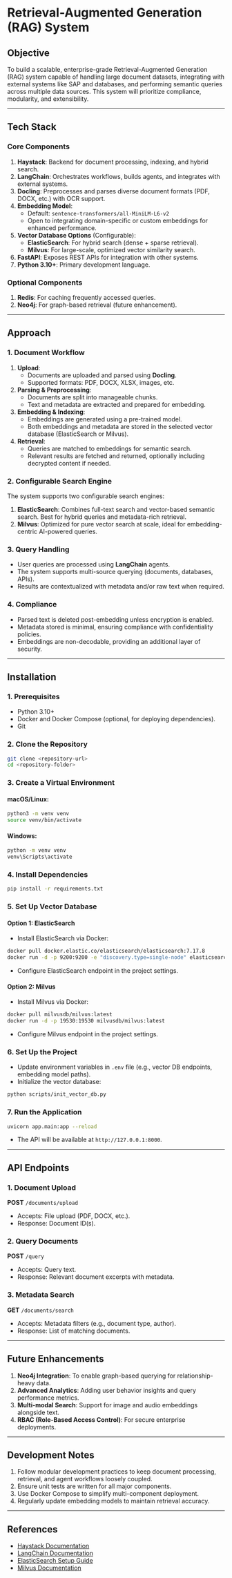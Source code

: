 # Retrieval-Augmented Generation (RAG) System

## **Objective**
To build a scalable, enterprise-grade Retrieval-Augmented Generation (RAG) system capable of handling large document datasets, integrating with external systems like SAP and databases, and performing semantic queries across multiple data sources. This system will prioritize compliance, modularity, and extensibility.

---

## **Tech Stack**

### **Core Components**
1. **Haystack**: Backend for document processing, indexing, and hybrid search.
2. **LangChain**: Orchestrates workflows, builds agents, and integrates with external systems.
3. **Docling**: Preprocesses and parses diverse document formats (PDF, DOCX, etc.) with OCR support.
4. **Embedding Model**: 
   - Default: `sentence-transformers/all-MiniLM-L6-v2`
   - Open to integrating domain-specific or custom embeddings for enhanced performance.
5. **Vector Database Options** (Configurable):
   - **ElasticSearch**: For hybrid search (dense + sparse retrieval).
   - **Milvus**: For large-scale, optimized vector similarity search.
6. **FastAPI**: Exposes REST APIs for integration with other systems.
7. **Python 3.10+**: Primary development language.

### **Optional Components**
1. **Redis**: For caching frequently accessed queries.
2. **Neo4j**: For graph-based retrieval (future enhancement).

---

## **Approach**

### **1. Document Workflow**
1. **Upload**:
   - Documents are uploaded and parsed using **Docling**.
   - Supported formats: PDF, DOCX, XLSX, images, etc.
2. **Parsing & Preprocessing**:
   - Documents are split into manageable chunks.
   - Text and metadata are extracted and prepared for embedding.
3. **Embedding & Indexing**:
   - Embeddings are generated using a pre-trained model.
   - Both embeddings and metadata are stored in the selected vector database (ElasticSearch or Milvus).
4. **Retrieval**:
   - Queries are matched to embeddings for semantic search.
   - Relevant results are fetched and returned, optionally including decrypted content if needed.

### **2. Configurable Search Engine**
The system supports two configurable search engines:
1. **ElasticSearch**: Combines full-text search and vector-based semantic search. Best for hybrid queries and metadata-rich retrieval.
2. **Milvus**: Optimized for pure vector search at scale, ideal for embedding-centric AI-powered queries.

### **3. Query Handling**
- User queries are processed using **LangChain** agents.
- The system supports multi-source querying (documents, databases, APIs).
- Results are contextualized with metadata and/or raw text when required.

### **4. Compliance**
- Parsed text is deleted post-embedding unless encryption is enabled.
- Metadata stored is minimal, ensuring compliance with confidentiality policies.
- Embeddings are non-decodable, providing an additional layer of security.

---

## **Installation**

### **1. Prerequisites**
- Python 3.10+
- Docker and Docker Compose (optional, for deploying dependencies).
- Git

### **2. Clone the Repository**
```bash
git clone <repository-url>
cd <repository-folder>
```

### **3. Create a Virtual Environment**
#### macOS/Linux:
```bash
python3 -m venv venv
source venv/bin/activate
```
#### Windows:
```bash
python -m venv venv
venv\Scripts\activate
```

### **4. Install Dependencies**
```bash
pip install -r requirements.txt
```

### **5. Set Up Vector Database**
#### Option 1: ElasticSearch
- Install ElasticSearch via Docker:
```bash
docker pull docker.elastic.co/elasticsearch/elasticsearch:7.17.8
docker run -d -p 9200:9200 -e "discovery.type=single-node" elasticsearch:7.17.8
```
- Configure ElasticSearch endpoint in the project settings.

#### Option 2: Milvus
- Install Milvus via Docker:
```bash
docker pull milvusdb/milvus:latest
docker run -d -p 19530:19530 milvusdb/milvus:latest
```
- Configure Milvus endpoint in the project settings.

### **6. Set Up the Project**
- Update environment variables in `.env` file (e.g., vector DB endpoints, embedding model paths).
- Initialize the vector database:
```bash
python scripts/init_vector_db.py
```

### **7. Run the Application**
```bash
uvicorn app.main:app --reload
```
- The API will be available at `http://127.0.0.1:8000`.

---

## **API Endpoints**

### **1. Document Upload**
**POST** `/documents/upload`
- Accepts: File upload (PDF, DOCX, etc.).
- Response: Document ID(s).

### **2. Query Documents**
**POST** `/query`
- Accepts: Query text.
- Response: Relevant document excerpts with metadata.

### **3. Metadata Search**
**GET** `/documents/search`
- Accepts: Metadata filters (e.g., document type, author).
- Response: List of matching documents.

---

## **Future Enhancements**
1. **Neo4j Integration**: To enable graph-based querying for relationship-heavy data.
2. **Advanced Analytics**: Adding user behavior insights and query performance metrics.
3. **Multi-modal Search**: Support for image and audio embeddings alongside text.
4. **RBAC (Role-Based Access Control)**: For secure enterprise deployments.

---

## **Development Notes**
1. Follow modular development practices to keep document processing, retrieval, and agent workflows loosely coupled.
2. Ensure unit tests are written for all major components.
3. Use Docker Compose to simplify multi-component deployment.
4. Regularly update embedding models to maintain retrieval accuracy.

---

## **References**
- [Haystack Documentation](https://haystack.deepset.ai/)
- [LangChain Documentation](https://langchain.readthedocs.io/)
- [ElasticSearch Setup Guide](https://www.elastic.co/guide/en/elasticsearch/reference/current/index.html)
- [Milvus Documentation](https://milvus.io/docs/)

